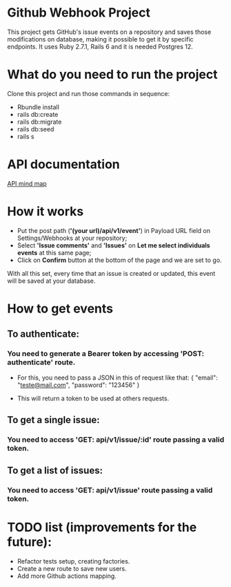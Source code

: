 # Github Webhook Project

This project gets GitHub's issue events on a repository and saves those modifications on database, making it possible to get it by specific endpoints.
It uses Ruby 2.7.1, Rails 6 and it is needed Postgres 12.

# What do you need to run the project

Clone this project and run those commands in sequence:

* Rbundle install
* rails db:create
* rails db:migrate
* rails db:seed 
* rails s

# API documentation

[API mind map](http://www.xmind.net/m/nW3WDE)

# How it works

* Put the post path (**'(your url)/api/v1/event'**) in Payload URL field on Settings/Webhooks at your repository;
* Select **'Issue comments'** and **'Issues'** on **Let me select individuals events** at this same page;
* Click on **Confirm** button at the bottom of the page and we are set to go. 

With all this set, every time that an issue is created or updated, this event will be saved at your database.

# How to get events

## To authenticate: 
### You need to generate a Bearer token by accessing 'POST: authenticate' route. 
* For this, you need to pass a JSON in this of request like that:
{
	"email": "teste@mail.com",
	"password": "123456"
}

* This will return a token to be used at others requests.

## To get a single issue: 
### You need to access 'GET: api/v1/issue/:id' route passing a valid token. 

## To get a list of issues: 
### You need to access 'GET: api/v1/issue' route passing a valid token. 

# TODO list (improvements for the future):

* Refactor tests setup, creating factories.
* Create a new route to save new users.
* Add more Github actions mapping.

